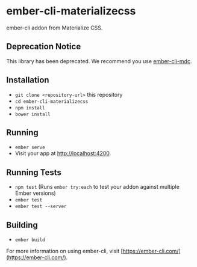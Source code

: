 # ember-cli-materializecss

ember-cli addon from Materialize CSS.

## Deprecation Notice

This library has been deprecated. We recommend you use [ember-cli-mdc](https://github.com/onehilltech/ember-cli-mdc).

## Installation

* `git clone <repository-url>` this repository
* `cd ember-cli-materializecss`
* `npm install`
* `bower install`

## Running

* `ember serve`
* Visit your app at [http://localhost:4200](http://localhost:4200).

## Running Tests

* `npm test` (Runs `ember try:each` to test your addon against multiple Ember versions)
* `ember test`
* `ember test --server`

## Building

* `ember build`

For more information on using ember-cli, visit [https://ember-cli.com/](https://ember-cli.com/).
